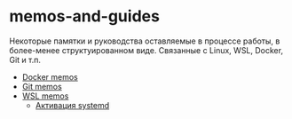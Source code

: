 # memos-and-guides
Некоторые памятки и руководства оставляемые в процессе работы, в более-менее структуированном виде. Связанные с Linux, WSL, Docker, Git и т.п.

+ [Docker memos](https://github.com/Occisor/memos-and-guides/blob/main/docker.md#docker-commands "Docker memos")  
+ [Git memos](https://github.com/Occisor/memos-and-guides/blob/main/git.md#git-commands "Git memos")  
+ [WSL memos](https://github.com/Occisor/memos-and-guides/blob/main/wsl.md#how-can-you-get-systemd-on-your-machine "WSL memos")  
  - [Активация systemd](https://github.com/Occisor/memos-and-guides/blob/main/wsl.md#how-can-you-get-systemd-on-your-machine "Активация systemd")  
